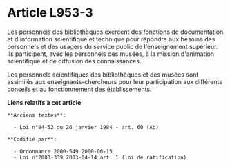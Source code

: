# Article L953-3

Les personnels des bibliothèques exercent des fonctions de documentation et d'information scientifique et technique pour
répondre aux besoins des personnels et des usagers du service public de l'enseignement supérieur. Ils participent, avec les
personnels des musées, à la mission d'animation scientifique et de diffusion des connaissances.

Les personnels scientifiques des bibliothèques et des musées sont assimilés aux enseignants-chercheurs pour leur
participation aux différents conseils et au fonctionnement des établissements.

**Liens relatifs à cet article**

	**Anciens textes**:

	  - Loi n°84-52 du 26 janvier 1984 - art. 60 (Ab)

	**Codifié par**:

	  - Ordonnance 2000-549 2000-06-15
	  - Loi n°2003-339 2003-04-14 art. 1 (loi de ratification)
